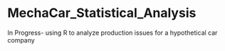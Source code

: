# MechaCar_Statistical_Analysis
In Progress- using R to analyze production issues for a hypothetical car company
